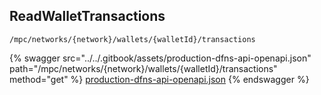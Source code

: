 
## ReadWalletTransactions
`/mpc/networks/{network}/wallets/{walletId}/transactions`



{% swagger src="../../.gitbook/assets/production-dfns-api-openapi.json" path="/mpc/networks/{network}/wallets/{walletId}/transactions" method="get" %}
[production-dfns-api-openapi.json](../../.gitbook/assets/production-dfns-api-openapi.json)
{% endswagger %}

